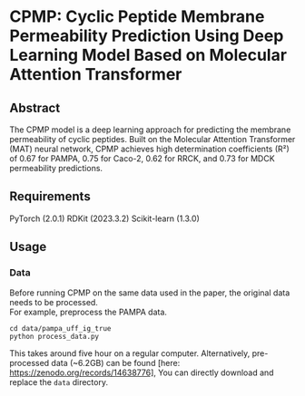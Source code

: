 # CPMP: Cyclic Peptide Membrane Permeability Prediction Using Deep Learning Model Based on Molecular Attention Transformer  
## Abstract  
The CPMP model is a deep learning approach for predicting the membrane permeability of cyclic peptides. Built on the Molecular Attention Transformer (MAT) neural network, CPMP achieves high determination coefficients (R²) of 0.67 for PAMPA, 0.75 for Caco-2, 0.62 for RRCK, and 0.73 for MDCK permeability predictions.

## Requirements  
PyTorch (2.0.1)
RDKit (2023.3.2)
Scikit-learn (1.3.0)

## Usage  
### Data
Before running CPMP on the same data used in the paper, the original data needs to be processed.  
For example, preprocess the PAMPA data.
```
cd data/pampa_uff_ig_true
python process_data.py
```
This takes around five hour on a regular computer.
Alternatively, pre-processed data (~6.2GB) can be found [here: https://zenodo.org/records/14638776], You can directly download and replace the `data` directory.

